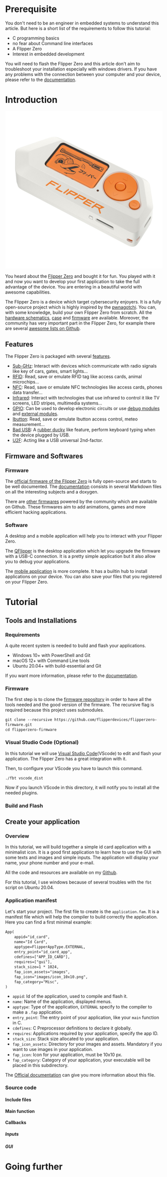 # Prerequisite
You don't need to be an engineer in embedded systems to understand this article.
But here is a short list of the requirements to follow this tutorial:
- C programming basics
- no fear about Command line interfaces
- A Flipper Zero
- Interest in embedded development

You will need to flash the Flipper Zero and this article don't aim to troubleshoot your installation especially with windows drivers.
If you have any problems with the connection between your computer and your device, please refer to the [documentation](https://docs.flipper.net/qflipper/windows-debug).

# Introduction

![](screenshoots/flipper_zero.jpeg)

You heard about the [Flipper Zero](https://flipperzero.one/) and bought it for fun.
You played with it and now you want to develop your first application to take the full advantage of the device.
You are entering in a beautiful world with awesome capabilities.

The Flipper Zero is a device which target cybersecurity enjoyers.
It is a fully open-source project which is highly inspired by the [pwnagotchi](https://pwnagotchi.ai/).
You can, with some knowledge, build your own Flipper Zero from scratch.
All the [hardware schematics](https://docs.flipper.net/development/hardware/schematic), [case](https://docs.flipper.net/development/blueprints/flipper-zero) and [firmware](https://github.com/flipperdevices/flipperzero-firmware) are available.
Moreover, the community has very important part in the Flipper Zero, for example there are several [awesome lists on Github](https://github.com/djsime1/awesome-flipperzero).

## Features

The Flipper Zero is packaged with several [features](https://docs.flipper.net/).
- [Sub-GHz](https://docs.flipper.net/sub-ghz): Interact with devices which communicate with radio signals like key of cars, gates, smart lights...
- [RFID](https://docs.flipper.net/rfid): Read, save or emulate RFID tag like access cards, animal microchips...
- [NFC](https://docs.flipper.net/nfc): Read, save or emulate NFC technologies like access cards, phones data transfer...
- [Infrared](https://docs.flipper.net/infrared): Interact with technologies that use infrared to control it like TV screens, LED stripes, multimedia systems...
- [GPIO](https://docs.flipper.net/gpio-and-modules): Can be used to develop electronic circuits or use [debug modules](https://docs.flipper.net/development/hardware/wifi-developer-board) and [external modules](https://github.com/eried/flipperzero-mayhem).
- [Ibutton](https://docs.flipper.net/ibutton): Read, save or emulate Ibutton
  access control, meteo measurement...
- [Bad USB](https://docs.flipper.net/bad-usb): A [rubber ducky](https://shop.hak5.org/products/usb-rubber-ducky) like feature, perform keyboard typing when the device plugged by USB.
- [U2F](https://docs.flipper.net/u2f): Acting like a USB universal 2nd-factor.

## Firmware and Softwares
### Firmware

The [official firmware of the Flipper Zero](https://github.com/flipperdevices/flipperzero-firmware) is fully open-source and starts to be well documented.
The [documentation](https://github.com/flipperdevices/flipperzero-firmware/tree/dev/documentation) consists in several Markdown files on all the interesting subjects and a doxygen.

There are [other firmwares](https://github.com/djsime1/awesome-flipperzero#firmwares--tweaks) powered by the community which are available on Github. 
These firmwares aim to add animations, games and more efficient hacking applications.

### Software

A desktop and a mobile application will help you to interact with your Flipper Zero.

The [QFlipper](https://flipperzero.one/update) is the desktop application which let you upgrade the firmware with a USB-C connection.
It is a pretty simple application but it also allow you to debug your applications.

The [mobile application](https://docs.flipper.net/mobile-app) is more complete.
It has a builtin hub to install applications on your device.
You can also save your files that you registered on your Flipper Zero. 

# Tutorial
## Tools and Installations

### Requirements

A quite recent system is needed to build and flash your applications.

- Windows 10+ with PowerShell and Git
- macOS 12+ with Command Line tools
- Ubuntu 20.04+ with build-essential and Git

If you want more information, please refer to the [documentation](https://github.com/flipperdevices/flipperzero-firmware#requirements).

### Firmware

The first step is to clone the [firmware repository](https://github.com/flipperdevices/flipperzero-firmware) in order to have all the tools needed and the good version of the firmware.
The recursive flag is required because this project uses submodules.

```
git clone --recursive https://github.com/flipperdevices/flipperzero-firmware.git
cd flipperzero-firmware
```

### Visual Studio Code (Optional)

In this tutorial we will use [Visual Studio Code](https://code.visualstudio.com/)(VScode) to edit and flash your application.
The Flipper Zero has a great integration with it.

Then, to configure your VScode you have to launch this command.

```
./fbt vscode_dist
```

Now if you launch VScode in this directory, it will notify you to install all the needed plugins.

### Build and Flash
## Create your application
### Overview

In this tutorial, we will build together a simple id card application with a minimalist icon.
It is a good first application to learn how to use the GUI with some texts and images and simple inputs.
The application will display your name, your phone number and your e-mail.

All the code and resources are available on my [Github](https://github.com/alanretgue/Flipper_Zero-id_card/tree/master).

For this tutorial, I use windows because of several troubles with the `fbt` script on Ubuntu 20.04. 

### Application manifest

Let's start your project.
The first file to create is the `application.fam`.
It is a manifest file which will help the compiler to build correctly the application.
Here you can find a first minimal example:

```
App(
    appid="id_card",
    name="Id Card",
    apptype=FlipperAppType.EXTERNAL,
    entry_point="id_card_app",
    cdefines=["APP_ID_CARD"],
    requires=["gui"],
    stack_size=1 * 1024,
    fap_icon_assets="images",
    fap_icon="images/icon_10x10.png",
    fap_category="Misc",
)
```

- `appid`: Id of the application, used to compile and flash it.
- `name`: Name of the application, displayed menus.
- `apptype`: Type of the application, `EXTERNAL` specify to the compiler to make a `.fap` application.
- `entry_point`: The entry point of your application, like your `main` function in C.
- `cdefines`: C Preprocessor definitions to declare it globally.
- `requires`: Applications required by your application, specify the app ID.
- `stack_size`: Stack size allocated to your application.
- `fap_icon_assets`: Directory for your images and assets. Mandatory if you want to use images in your application.
- `fap_icon`: Icon for your application, must be 10x10 px.
- `fap_category`: Category of your application, your executable will be placed in this subdirectory.

The [Official documentation](https://github.com/flipperdevices/flipperzero-firmware/blob/dev/documentation/AppManifests.md) can give you more information about this file.

### Source code
#### Include files
#### Main function
#### Callbacks
##### Inputs
##### GUI
# Going further
